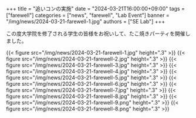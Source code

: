 +++
title = "追いコンの実施"
date = "2024-03-21T16:00:00+09:00"
tags = ["farewell"]
categories = ["news", "farewell", "Lab Event"]
banner = "/img/news/2024-03-21-farewell-1.jpg"
authors = ["SE Lab"]
+++

この度大学院を修了される学生の皆様をお祝いして、たこ焼きパーティを開催しました。

{{< figure src="/img/news/2024-03-21-farewell-1.jpg" height=".3" >}}
{{< figure src="/img/news/2024-03-21-farewell-2.jpg" height=".3" >}}
{{< figure src="/img/news/2024-03-21-farewell-3.jpg" height=".3" >}}
{{< figure src="/img/news/2024-03-21-farewell-4.jpg" height=".3" >}}
{{< figure src="/img/news/2024-03-21-farewell-5.jpg" height=".3" >}}
{{< figure src="/img/news/2024-03-21-farewell-6.jpg" height=".3" >}}
{{< figure src="/img/news/2024-03-21-farewell-7.jpg" height=".3" >}}
{{< figure src="/img/news/2024-03-21-farewell-8.jpg" height=".3" >}}
{{< figure src="/img/news/2024-03-21-farewell-9.png" height=".3" >}}
{{< figure src="/img/news/2024-03-21-farewell-8.png" height=".3" >}}
